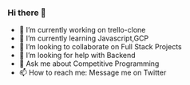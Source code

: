 ### Hi there 👋

- 🔭 I’m currently working on trello-clone
- 🌱 I’m currently learning Javascript,GCP
- 👯 I’m looking to collaborate on Full Stack Projects
- 🤔 I’m looking for help with Backend
- 💬 Ask me about Competitive Programming
- 📫 How to reach me: Message me on Twitter
<!-- ⚡ Fun fact: I had a breakup-->

